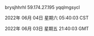 brysjhhrhl 59.174.27.195 yqqlmgsycl

2022年 06月 04日 星期六 05:40:03 CST

2022年 06月 03日 星期五 21:40:03 GMT
